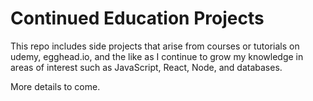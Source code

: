 # Continued Education Projects

This repo includes side projects that arise from courses or tutorials on udemy, egghead.io, and the like as I continue to grow my knowledge in areas of interest such as JavaScript, React, Node, and databases.

More details to come.
